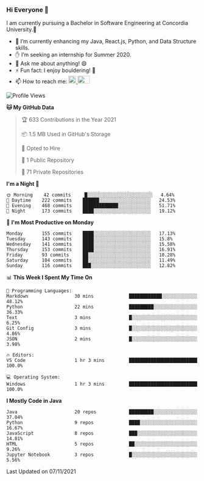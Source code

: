 ### Hi Everyone 👋
I am currently pursuing a Bachelor in Software Engineering at Concordia University.🏫

- 🌱 I’m currently enhancing my Java, React.js, Python, and Data Structure skills.
- ✋ I’m seeking an internship for Summer 2020.
- 💬 Ask me about anything! 😄
- ⚡ Fun fact: I enjoy bouldering! 🧗‍
- 📫 How to reach me: <a href="https://www.linkedin.com/in/siu-tong-ye/" target="_blank"> <img width="20px" width="32" src="https://cdn.jsdelivr.net/npm/simple-icons@v3/icons/linkedin.svg" /> </a> <a href="mailto:SiuTongYe@gmail.com" target="_blank"> <img height="20" width="32" src="https://cdn.jsdelivr.net/npm/simple-icons@v3/icons/gmail.svg" /> </a>

<!--START_SECTION:waka-->
![Profile Views](http://img.shields.io/badge/Profile%20Views-0-blue)

**🐱 My GitHub Data** 

> 🏆 633 Contributions in the Year 2021
 > 
> 📦 1.5 MB Used in GitHub's Storage 
 > 
> 💼 Opted to Hire
 > 
> 📜 1 Public Repository 
 > 
> 🔑 71 Private Repositories  
 > 
**I'm a Night 🦉** 

```text
🌞 Morning    42 commits     █░░░░░░░░░░░░░░░░░░░░░░░░   4.64% 
🌆 Daytime    222 commits    ██████░░░░░░░░░░░░░░░░░░░   24.53% 
🌃 Evening    468 commits    █████████████░░░░░░░░░░░░   51.71% 
🌙 Night      173 commits    ████░░░░░░░░░░░░░░░░░░░░░   19.12%

```
📅 **I'm Most Productive on Monday** 

```text
Monday       155 commits    ████░░░░░░░░░░░░░░░░░░░░░   17.13% 
Tuesday      143 commits    ████░░░░░░░░░░░░░░░░░░░░░   15.8% 
Wednesday    141 commits    ████░░░░░░░░░░░░░░░░░░░░░   15.58% 
Thursday     153 commits    ████░░░░░░░░░░░░░░░░░░░░░   16.91% 
Friday       93 commits     ██░░░░░░░░░░░░░░░░░░░░░░░   10.28% 
Saturday     104 commits    ██░░░░░░░░░░░░░░░░░░░░░░░   11.49% 
Sunday       116 commits    ███░░░░░░░░░░░░░░░░░░░░░░   12.82%

```


📊 **This Week I Spent My Time On** 

```text
💬 Programming Languages: 
Markdown                 30 mins             ████████████░░░░░░░░░░░░░   48.12% 
Python                   22 mins             █████████░░░░░░░░░░░░░░░░   36.33% 
Text                     3 mins              █░░░░░░░░░░░░░░░░░░░░░░░░   6.25% 
Git Config               3 mins              █░░░░░░░░░░░░░░░░░░░░░░░░   4.86% 
JSON                     2 mins              █░░░░░░░░░░░░░░░░░░░░░░░░   3.98%

🔥 Editors: 
VS Code                  1 hr 3 mins         █████████████████████████   100.0%

💻 Operating System: 
Windows                  1 hr 3 mins         █████████████████████████   100.0%

```

**I Mostly Code in Java** 

```text
Java                     20 repos            █████████░░░░░░░░░░░░░░░░   37.04% 
Python                   9 repos             ████░░░░░░░░░░░░░░░░░░░░░   16.67% 
JavaScript               8 repos             ███░░░░░░░░░░░░░░░░░░░░░░   14.81% 
HTML                     5 repos             ██░░░░░░░░░░░░░░░░░░░░░░░   9.26% 
Jupyter Notebook         3 repos             █░░░░░░░░░░░░░░░░░░░░░░░░   5.56%

```



 Last Updated on 07/11/2021
<!--END_SECTION:waka-->

